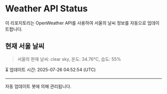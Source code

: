 
# Weather API Status

이 리포지토리는 OpenWeather API를 사용하여 서울의 날씨 정보를 자동으로 업데이트합니다.

## 현재 서울 날씨
> 서울의 현재 날씨: clear sky, 온도: 34.76°C, 습도: 55%

⏳ 업데이트 시간: 2025-07-26 04:52:54 (UTC)

---
자동 업데이트 봇에 의해 관리됩니다.
